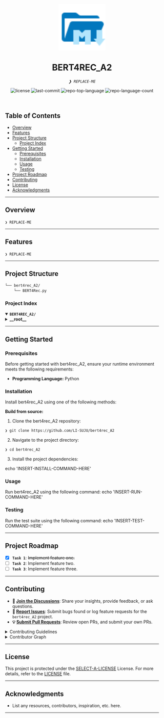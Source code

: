 <p align="center">
    <img src="https://raw.githubusercontent.com/PKief/vscode-material-icon-theme/ec559a9f6bfd399b82bb44393651661b08aaf7ba/icons/folder-markdown-open.svg" align="center" width="30%">
</p>
<p align="center"><h1 align="center">BERT4REC_A2</h1></p>
<p align="center">
	<em><code>❯ REPLACE-ME</code></em>
</p>
<p align="center">
	<img src="https://img.shields.io/github/license/LI-SUJU/bert4rec_A2?style=default&logo=opensourceinitiative&logoColor=white&color=0080ff" alt="license">
	<img src="https://img.shields.io/github/last-commit/LI-SUJU/bert4rec_A2?style=default&logo=git&logoColor=white&color=0080ff" alt="last-commit">
	<img src="https://img.shields.io/github/languages/top/LI-SUJU/bert4rec_A2?style=default&color=0080ff" alt="repo-top-language">
	<img src="https://img.shields.io/github/languages/count/LI-SUJU/bert4rec_A2?style=default&color=0080ff" alt="repo-language-count">
</p>
<p align="center"><!-- default option, no dependency badges. -->
</p>
<p align="center">
	<!-- default option, no dependency badges. -->
</p>
<br>

##  Table of Contents

- [ Overview](#-overview)
- [ Features](#-features)
- [ Project Structure](#-project-structure)
  - [ Project Index](#-project-index)
- [ Getting Started](#-getting-started)
  - [ Prerequisites](#-prerequisites)
  - [ Installation](#-installation)
  - [ Usage](#-usage)
  - [ Testing](#-testing)
- [ Project Roadmap](#-project-roadmap)
- [ Contributing](#-contributing)
- [ License](#-license)
- [ Acknowledgments](#-acknowledgments)

---

##  Overview

<code>❯ REPLACE-ME</code>

---

##  Features

<code>❯ REPLACE-ME</code>

---

##  Project Structure

```sh
└── bert4rec_A2/
    └── BERT4Rec.py
```


###  Project Index
<details open>
	<summary><b><code>BERT4REC_A2/</code></b></summary>
	<details> <!-- __root__ Submodule -->
		<summary><b>__root__</b></summary>
		<blockquote>
			<table>
			<tr>
				<td><b><a href='https://github.com/LI-SUJU/bert4rec_A2/blob/master/BERT4Rec.py'>BERT4Rec.py</a></b></td>
				<td><code>❯ REPLACE-ME</code></td>
			</tr>
			</table>
		</blockquote>
	</details>
</details>

---
##  Getting Started

###  Prerequisites

Before getting started with bert4rec_A2, ensure your runtime environment meets the following requirements:

- **Programming Language:** Python


###  Installation

Install bert4rec_A2 using one of the following methods:

**Build from source:**

1. Clone the bert4rec_A2 repository:
```sh
❯ git clone https://github.com/LI-SUJU/bert4rec_A2
```

2. Navigate to the project directory:
```sh
❯ cd bert4rec_A2
```

3. Install the project dependencies:

echo 'INSERT-INSTALL-COMMAND-HERE'



###  Usage
Run bert4rec_A2 using the following command:
echo 'INSERT-RUN-COMMAND-HERE'

###  Testing
Run the test suite using the following command:
echo 'INSERT-TEST-COMMAND-HERE'

---
##  Project Roadmap

- [X] **`Task 1`**: <strike>Implement feature one.</strike>
- [ ] **`Task 2`**: Implement feature two.
- [ ] **`Task 3`**: Implement feature three.

---

##  Contributing

- **💬 [Join the Discussions](https://github.com/LI-SUJU/bert4rec_A2/discussions)**: Share your insights, provide feedback, or ask questions.
- **🐛 [Report Issues](https://github.com/LI-SUJU/bert4rec_A2/issues)**: Submit bugs found or log feature requests for the `bert4rec_A2` project.
- **💡 [Submit Pull Requests](https://github.com/LI-SUJU/bert4rec_A2/blob/main/CONTRIBUTING.md)**: Review open PRs, and submit your own PRs.

<details closed>
<summary>Contributing Guidelines</summary>

1. **Fork the Repository**: Start by forking the project repository to your github account.
2. **Clone Locally**: Clone the forked repository to your local machine using a git client.
   ```sh
   git clone https://github.com/LI-SUJU/bert4rec_A2
   ```
3. **Create a New Branch**: Always work on a new branch, giving it a descriptive name.
   ```sh
   git checkout -b new-feature-x
   ```
4. **Make Your Changes**: Develop and test your changes locally.
5. **Commit Your Changes**: Commit with a clear message describing your updates.
   ```sh
   git commit -m 'Implemented new feature x.'
   ```
6. **Push to github**: Push the changes to your forked repository.
   ```sh
   git push origin new-feature-x
   ```
7. **Submit a Pull Request**: Create a PR against the original project repository. Clearly describe the changes and their motivations.
8. **Review**: Once your PR is reviewed and approved, it will be merged into the main branch. Congratulations on your contribution!
</details>

<details closed>
<summary>Contributor Graph</summary>
<br>
<p align="left">
   <a href="https://github.com{/LI-SUJU/bert4rec_A2/}graphs/contributors">
      <img src="https://contrib.rocks/image?repo=LI-SUJU/bert4rec_A2">
   </a>
</p>
</details>

---

##  License

This project is protected under the [SELECT-A-LICENSE](https://choosealicense.com/licenses) License. For more details, refer to the [LICENSE](https://choosealicense.com/licenses/) file.

---

##  Acknowledgments

- List any resources, contributors, inspiration, etc. here.

---
